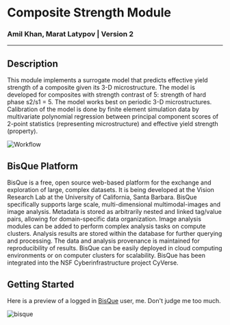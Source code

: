 # **Composite Strength Module**
### Amil Khan, Marat Latypov | Version 2
***

## Description
This module implements a surrogate model that predicts effective yield strength of a composite given its 3-D microstructure. The model is developed for composites with strength contrast of 5: strength of hard phase s2/s1 = 5. The model works best on periodic 3-D microstructures. Calibration of the model is done by finite element simulation data by multivariate polynomial regression between principal component scores of 2-point statistics (representing microstructure) and effective yield strength (property). 

![Workflow](https://bisque.ece.ucsb.edu/module_service/Composite_Strength/public/marat_workflow.png)

## BisQue Platform

BisQue is a free, open source web-based platform for the exchange and exploration of large, complex datasets. It is being developed at the Vision Research Lab at the University of California, Santa Barbara. BisQue specifically supports large scale, multi-dimensional multimodal-images and image analysis. Metadata is stored as arbitrarily nested and linked tag/value pairs, allowing for domain-specific data organization. Image analysis modules can be added to perform complex analysis tasks on compute clusters. Analysis results are stored within the database for further querying and processing. The data and analysis provenance is maintained for reproducibility of results. BisQue can be easily deployed in cloud computing environments or on computer clusters for scalability. BisQue has been integrated into the NSF Cyberinfrastructure project CyVerse.


## Getting Started

Here is a preview of a logged in [BisQue](https://bisque.ece.ucsb.edu/client_service/) user, me. Don't judge me too much. 

![bisque](https://github.com/amilworks/BisQue_CompositeStrength/blob/master/public/interface.png)
